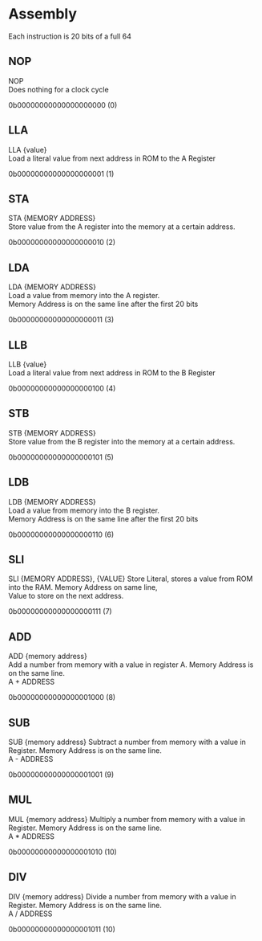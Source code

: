 # Assembly
Each instruction is 20 bits of a full 64
## NOP
NOP  
Does nothing for a clock cycle  

0b00000000000000000000 (0)

## LLA
LLA {value}  
Load a literal value from next address in ROM to the A Register  

0b00000000000000000001 (1)  
## STA
STA {MEMORY ADDRESS}  
Store value from the A register into the memory at a certain address.  

0b00000000000000000010 (2)  
## LDA
LDA {MEMORY ADDRESS}  
Load a value from memory into the A register.   
Memory Address is on the same line after the first 20 bits

0b00000000000000000011 (3)  

## LLB
LLB {value}  
Load a literal value from next address in ROM to the B Register  

0b00000000000000000100 (4)  
## STB
STB {MEMORY ADDRESS}  
Store value from the B register into the memory at a certain address.  

0b00000000000000000101 (5)
## LDB
LDB {MEMORY ADDRESS}  
Load a value from memory into the B register.   
Memory Address is on the same line after the first 20 bits

0b00000000000000000110 (6)  

## SLI
SLI {MEMORY ADDRESS}, {VALUE}
Store Literal, stores a value from ROM into the RAM. Memory Address on same line,  
Value to store on the next address.  

0b00000000000000000111 (7) 

## ADD
ADD {memory address}  
Add a number from memory with a value in register A. Memory Address is on the same line.  
A + ADDRESS  

0b00000000000000001000 (8)

## SUB
SUB {memory address}
Subtract a number from memory with a value in Register. Memory Address is on the same line.  
A - ADDRESS  

0b00000000000000001001 (9)

## MUL
MUL {memory address}
Multiply a number from memory with a value in Register. Memory Address is on the same line.  
A * ADDRESS  

0b00000000000000001010 (10)

## DIV
DIV {memory address}
Divide a number from memory with a value in Register. Memory Address is on the same line.  
A / ADDRESS  

0b00000000000000001011 (10)